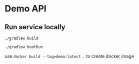 # Demo API

## Run service locally

```
./gradlew build
```
```
./gradlew bootRun
```
use `docker build --tag=demo:latest .` to create docker image